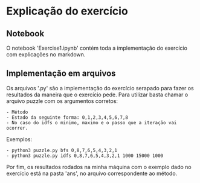 # Explicação do exercício

## Notebook
O notebook 'Exercise1.ipynb' contém toda a implementação do exercício com explicações no markdown.

## Implementação em arquivos
Os arquivos '.py' são a implementação do exercício serapado para fazer os resultados da maneira que o exercício pede. Para utilizar basta chamar o arquivo puzzle com os argumentos corretos:

    - Método 
    - Estado da seguinte forma: 0,1,2,3,4,5,6,7,8
    - No caso do idfs o minimo, maximo e o passo que a iteração vai ocorrer.

Exemplos:

    - python3 puzzle.py bfs 0,8,7,6,5,4,3,2,1
    - python3 puzzle.py idfs 0,8,7,6,5,4,3,2,1 1000 15000 1000

Por fim, os resultados rodados na minha máquina com o exemplo dado no exercício está na pasta 'ans', no arquivo correspondente ao método.